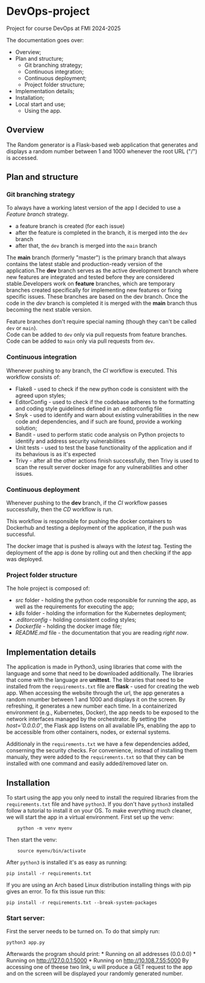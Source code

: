 # DevOps-project
Project for course DevOps at FMI 2024-2025

The documentation goes over:
- Overview;
- Plan and structure;
	- Git branching strategy;
	- Continuous integration;
	- Continuous deployment;
	- Project folder structure;
- Implementation details;
- Installation;
- Local start and use;
	- Using the app.

## Overview
The Random generator is a Flask-based web application that generates and displays a random number between 1 and 1000 whenever the root URL ("/") is accessed.

## Plan and structure

### Git branching strategy
To always have a working latest version of the app I decided to use a *Feature branch* strategy.

- a feature branch is created (for each issue)
- after the feature is completed in the branch, it is merged into the `dev` branch
- after that, the `dev` branch is merged into the `main` branch

The **main** branch (formerly "master") is the primary branch that always contains the latest stable and production-ready version of the application.The **dev** branch serves as the active development branch where new features are integrated and tested before they are considered stable.Developers work on **feature** branches, which are temporary branches created specifically for implementing new features or fixing specific issues. These branches are based on the dev branch.
Once the code in the *dev* branch is completed it is merged with the **main** branch thus becoming the next stable version. 

Feature branches don't require special naming (though they can't be called `dev` or `main`).  
Code can be added to `dev` only via pull requests from feature branches.  	
Code can be added to `main` only via pull requests from `dev`.  

### Continuous integration
Whenever pushing to any branch, the *CI* workflow is executed. This workflow consists of:
 - Flake8			- used to check if the new python code is consistent with the agreed upon styles;
 - EditorConfig     - used to check if the codebase adheres to the formatting and coding style guidelines defined in an .editorconfig file
 - Snyk				- used to identify and warn about existing vulnerabilities in the new code and dependencies, and if such are found, provide a working solution;
 - Bandit           - used to perform static code analysis on Python projects to identify and address security vulnerabilities
 - Unit tests       - used to test the base functionality of the application and if its behavious is as it's expected
 - Trivy			- after all the other actions finish successfully, then Trivy is used to scan the result server docker image for any vulnerabilities and other issues.

### Continuous deployment
Whenever pushing to the **dev** branch, if the *CI* workflow passes successfully, then the *CD* workflow is run.

This workflow is responsible for pushing the docker containers to Dockerhub and testing a deployment of the application, if the push was successful.

The docker image that is pushed is always with the *latest* tag.
Testing the deployment of the app is done by rolling out and then checking if the app was deployed.

### Project folder structure
The hole project is composed of:
 - *src* folder - holding the python code responsible for running the app, as well as the requirements for executing the app;
 - *k8s* folder  - holding the information for the Kubernetes deployment;
 - *.editorconfig* - holding consistent coding styles;
 - *Dockerfile* - holding the docker image file;
 - *README.md* file - the documentation that you are reading *right now*.

## Implementation details
The application is made in Python3, using libraries that come with the language and some that need to be downloaded additionally.
The libraries that come with the language are **unittest**. The libraries that need to be installed from the `requirements.txt` file are **flask** - used for creating the web app.
When accessing the website through the url, the app generates a random nnumber between 1 and 1000 and displays it on the screen. By refreshing, it generates a new number each time. 
In a containerized environment (e.g., Kubernetes, Docker), the app needs to be exposed to the network interfaces managed by the orchestrator.
By setting the *host='0.0.0.0'*, the Flask app listens on all available IPs, enabling the app to be accessible from other containers, nodes, or external systems. 

Additionaly in the `requirements.txt` we have a few dependencies added, conserning the security checks. For convenience, instead of installing them manualy, they were added to the `requirements.txt` so that they can be installed with one command and easily added/removed later on.

## Installation
To start using the app you only need to install the required libraries from the `requirements.txt` file and have `python3`.
If you don't have `python3` installed follow a tutorial to install it on your OS.
To make everything much cleaner, we will start the app in a virtual environment.
First set up the venv:
		
		
		python -m venv myenv

Then start the venv:


		source myenv/bin/activate

After `python3` is installed it's as easy as running:


	pip install -r requirements.txt

If you are using an Arch based Linux distribution installing things with pip gives an error. To fix this issue run this:

	pip install -r requirements.txt --break-system-packages

### Start server:
First the server needs to be turned on. To do that simply run:

	python3 app.py

Afterwards the program should print:
	* Running on all addresses (0.0.0.0)
 	* Running on http://127.0.0.1:5000
 	* Running on http://10.108.7.55:5000
By accessing one of theese two link, u will produce a GET request to the app and on the screen will be displayed your randomly generated number.

